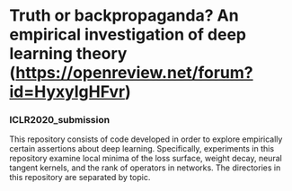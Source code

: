 # Truth or backpropaganda? An empirical investigation of deep learning theory (https://openreview.net/forum?id=HyxyIgHFvr)
### ICLR2020_submission

This repository consists of code developed in order to explore empirically certain assertions about deep learning. Specifically, experiments in this repository examine local minima of the loss surface, weight decay, neural tangent kernels, and the rank of operators in networks. The directories in this repository are separated by topic.

